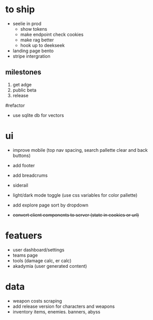 # to ship
- seelie in prod
    - show tokens
    - make endpoint check cookies
    - make rag better
    - hook up to deekseek
- landing page bento    
- stripe intergration

## milestones
1. get adge
2. public beta
3. release

#refactor
- use sqlite db for vectors

# ui
- improve mobile (top nav spacing, search pallette clear and back buttons)
- add footer
- add breadcrums
- siderail

- light/dark mode toggle (use css variables for color pallette)
 
- add explore page sort by dropdown
- ~~convert client components to server (state in cookies or url)~~

# featuers
- user dashboard/settings
- teams page
- tools (damage calc, er calc)
- akadymia (user generated content)

# data
- weapon costs scraping
- add release version for characters and weapons
- inventory items, enemies. banners, abyss